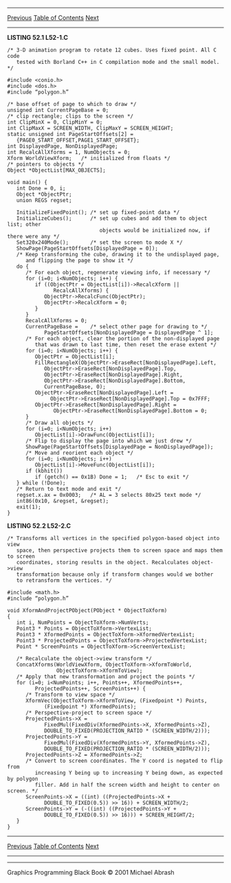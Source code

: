   ------------------------ --------------------------------- --------------------
  [Previous](52-01.html)   [Table of Contents](index.html)   [Next](52-03.html)
  ------------------------ --------------------------------- --------------------

**LISTING 52.1 L52-1.C**

    /* 3-D animation program to rotate 12 cubes. Uses fixed point. All C code
       tested with Borland C++ in C compilation mode and the small model. */

    #include <conio.h>
    #include <dos.h>
    #include “polygon.h”

    /* base offset of page to which to draw */
    unsigned int CurrentPageBase = 0;
    /* clip rectangle; clips to the screen */
    int ClipMinX = 0, ClipMinY = 0;
    int ClipMaxX = SCREEN_WIDTH, ClipMaxY = SCREEN_HEIGHT;
    static unsigned int PageStartOffsets[2] =
       {PAGE0_START_OFFSET,PAGE1_START_OFFSET};
    int DisplayedPage, NonDisplayedPage;
    int RecalcAllXforms = 1, NumObjects = 0;
    Xform WorldViewXform;   /* initialized from floats */
    /* pointers to objects */
    Object *ObjectList[MAX_OBJECTS];

    void main() {
       int Done = 0, i;
       Object *ObjectPtr;
       union REGS regset;

       InitializeFixedPoint(); /* set up fixed-point data */
       InitializeCubes();      /* set up cubes and add them to object list; other
                                  objects would be initialized now, if there were any */
       Set320x240Mode();       /* set the screen to mode X */
       ShowPage(PageStartOffsets[DisplayedPage = 0]);
       /* Keep transforming the cube, drawing it to the undisplayed page,
          and flipping the page to show it */
       do {
          /* For each object, regenerate viewing info, if necessary */
          for (i=0; i<NumObjects; i++) {
             if ((ObjectPtr = ObjectList[i])->RecalcXform ||
                   RecalcAllXforms) {
                ObjectPtr->RecalcFunc(ObjectPtr);
                ObjectPtr->RecalcXform = 0;
             }
          }
          RecalcAllXforms = 0;
          CurrentPageBase =    /* select other page for drawing to */
                PageStartOffsets[NonDisplayedPage = DisplayedPage ^ 1];
          /* For each object, clear the portion of the non-displayed page
             that was drawn to last time, then reset the erase extent */
          for (i=0; i<NumObjects; i++) {
             ObjectPtr = ObjectList[i];
             FillRectangleX(ObjectPtr->EraseRect[NonDisplayedPage].Left,
                ObjectPtr->EraseRect[NonDisplayedPage].Top,
                ObjectPtr->EraseRect[NonDisplayedPage].Right,
                ObjectPtr->EraseRect[NonDisplayedPage].Bottom,
                CurrentPageBase, 0);
             ObjectPtr->EraseRect[NonDisplayedPage].Left =
                  ObjectPtr->EraseRect[NonDisplayedPage].Top = 0x7FFF;
             ObjectPtr->EraseRect[NonDisplayedPage].Right =
                   ObjectPtr->EraseRect[NonDisplayedPage].Bottom = 0;
          }
          /* Draw all objects */
          for (i=0; i<NumObjects; i++)
             ObjectList[i]->DrawFunc(ObjectList[i]);
          /* Flip to display the page into which we just drew */
          ShowPage(PageStartOffsets[DisplayedPage = NonDisplayedPage]);
          /* Move and reorient each object */
          for (i=0; i<NumObjects; i++)
             ObjectList[i]->MoveFunc(ObjectList[i]);
          if (kbhit())
             if (getch() == 0x1B) Done = 1;   /* Esc to exit */
       } while (!Done);
       /* Return to text mode and exit */
       regset.x.ax = 0x0003;   /* AL = 3 selects 80x25 text mode */
       int86(0x10, &regset, &regset);
       exit(1);
    }

**LISTING 52.2 L52-2.C**

    /* Transforms all vertices in the specified polygon-based object into view
       space, then perspective projects them to screen space and maps them to screen
       coordinates, storing results in the object. Recalculates object->view
       transformation because only if transform changes would we bother
       to retransform the vertices. */

    #include <math.h>
    #include “polygon.h”

    void XformAndProjectPObject(PObject * ObjectToXform)
    {
       int i, NumPoints = ObjectToXform->NumVerts;
       Point3 * Points = ObjectToXform->VertexList;
       Point3 * XformedPoints = ObjectToXform->XformedVertexList;
       Point3 * ProjectedPoints = ObjectToXform->ProjectedVertexList;
       Point * ScreenPoints = ObjectToXform->ScreenVertexList;

       /* Recalculate the object->view transform */
       ConcatXforms(WorldViewXform, ObjectToXform->XformToWorld,
                    ObjectToXform->XformToView);
       /* Apply that new transformation and project the points */
       for (i=0; i<NumPoints; i++, Points++, XformedPoints++,
             ProjectedPoints++, ScreenPoints++) {
          /* Transform to view space */
          XformVec(ObjectToXform->XformToView, (Fixedpoint *) Points,
                (Fixedpoint *) XformedPoints);
          /* Perspective-project to screen space */
          ProjectedPoints->X =
                FixedMul(FixedDiv(XformedPoints->X, XformedPoints->Z),
                DOUBLE_TO_FIXED(PROJECTION_RATIO * (SCREEN_WIDTH/2)));
          ProjectedPoints->Y =
                FixedMul(FixedDiv(XformedPoints->Y, XformedPoints->Z),
                DOUBLE_TO_FIXED(PROJECTION_RATIO * (SCREEN_WIDTH/2)));
          ProjectedPoints->Z = XformedPoints->Z;
          /* Convert to screen coordinates. The Y coord is negated to flip from
             increasing Y being up to increasing Y being down, as expected by polygon
             filler. Add in half the screen width and height to center on screen. */
          ScreenPoints->X = ((int) ((ProjectedPoints->X +
                DOUBLE_TO_FIXED(0.5)) >> 16)) + SCREEN_WIDTH/2;
          ScreenPoints->Y = (-((int) ((ProjectedPoints->Y +
                DOUBLE_TO_FIXED(0.5)) >> 16))) + SCREEN_HEIGHT/2;
       }
    }

  ------------------------ --------------------------------- --------------------
  [Previous](52-01.html)   [Table of Contents](index.html)   [Next](52-03.html)
  ------------------------ --------------------------------- --------------------

* * * * *

Graphics Programming Black Book © 2001 Michael Abrash
